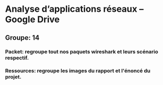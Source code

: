 # Analyse d’applications réseaux – Google Drive
## Groupe: 14 
### Packet: regroupe tout nos paquets wireshark et leurs scénario respectif.
### Ressources: regroupe les images du rapport et l'énoncé du projet.
